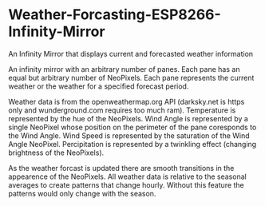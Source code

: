 # Weather-Forcasting-ESP8266-Infinity-Mirror
An Infinity Mirror that displays current and forecasted weather information

An infinity mirror with an arbitrary number of panes.
Each pane has an equal but arbitrary number of NeoPixels.
Each pane represents the current weather or the weather for a specified forecast period.

Weather data is from the openweathermap.org API (darksky.net is https only and wunderground.com requires too much ram).
Temperature is represented by the hue of the NeoPixels.
Wind Angle is represented by a single NeoPixel whose position on the perimeter of the pane coresponds to the Wind Angle.
Wind Speed is represented by the saturation of the Wind Angle NeoPixel.
Percipitation is represented by a twinkling effect (changing brightness of the NeoPixels).

As the weather forcast is updated there are smooth transitions in the appearence of the NeoPixels. All weather data is relative to the seasonal averages to create patterns that change hourly. Without this feature the patterns would only change with the season.
